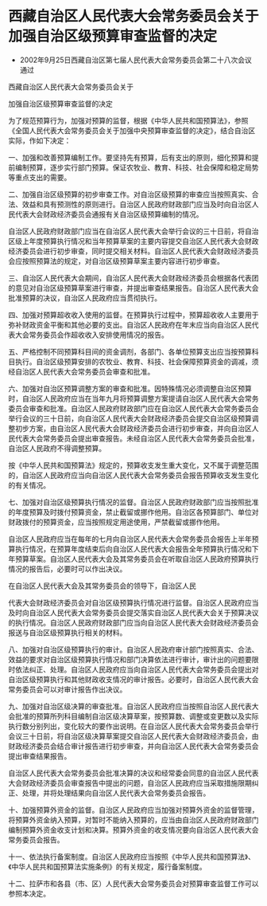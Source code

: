 # 西藏自治区人民代表大会常务委员会关于加强自治区级预算审查监督的决定

- 2002年9月25日西藏自治区第七届人民代表大会常务委员会第二十八次会议通过

<!-- INFO END -->

西藏自治区人民代表大会常务委员会关于

加强自治区级预算审查监督的决定

为了规范预算行为，加强对预算的监督，根据《中华人民共和国预算法》，参照《全国人民代表大会常务委员会关于加强中央预算审查监督的决定》，结合自治区实际，作如下决定：

一、加强和改善预算编制工作。要坚持先有预算，后有支出的原则，细化预算和提前编制预算，逐步实行部门预算。保证农牧业、教育、科技、社会保障和稳定局势等重点支出的需要。

二、加强自治区级预算的初步审查工作。对自治区级预算的审查应当按照真实、合法、效益和具有预测性的原则进行。自治区人民政府财政部门应当及时向自治区人民代表大会财政经济委员会通报有关自治区级预算编制的情况。

自治区人民政府财政部门应当在自治区人民代表大会举行会议的三十日前，将自治区级上年度预算执行情况和当年预算草案的主要内容提交自治区人民代表大会财政经济委员会进行初步审查，同时提交相关材料。自治区人民代表大会财政经济委员会应按照预算法的规定，对自治区级预算草案主要内容进行初步审查。

三、自治区人民代表大会期间，自治区人民代表大会财政经济委员会根据各代表团的意见对自治区级预算草案进行审查，并提出审查结果报告。自治区人民代表大会批准预算的决议，自治区人民政府应当贯彻执行。

四、加强对预算超收收入使用的监督。在预算执行过程中，预算超收收人主要用于弥补财政资金平衡和其他必要的支出。自治区人民政府在年末应当向自治区人民代表大会常务委员会作超收收入安排使用情况的报告。

五、严格控制不同预算科目间的资金调剂，各部门、各单位预算支出应当按预算科目执行。自治区级预算安排的农牧业、教育、科技、社会保障预算资金的调减，须经自治区人民代表大会常务委员会审查和批准。

六、加强对自治区预算调整方案的审查和批准。因特殊情况必须调整自治区预算时，自治区人民政府应当在当年九月将预算调整方案提请自治区人民代表大会常务委员会审查和批准。自治区人民政府财政部门应在自治区人民代表大会常务委员会举行会议的三十日前，向自治区人民代表大会财政经济委员会提交自治区级预算调整初步方案，由自治区人民代表大会财政经济委员会进行初步审查，并向自治区人民代表大会常务委员会提出审查报告。未经自治区人民代表大会常务委员会批准，自治区人民政府不得调整预算。

按《中华人民共和国预算法》规定的，预算收支发生重大变化，又不属于调整范围的，自治区人民政府应当向自治区人民代表大会常务委员会报告预算收支发生变化的有关情况。

七、加强对自治区级预算执行情况的监督。自治区人民政府财政部门应当按照批准的年度预算及时拨付预算资金，禁止截留或挪作他用。自治区各预算部门、单位对财政拨付的预算资金，应当按照规定用途使用，严禁截留或挪作他用。

自治区人民政府应当在每年的七月向自治区人民代表大会常务委员会报告上半年预算执行情况，在预算年度结束后向自治区人民代表大会报告全年预算执行情况和下年预算草案。自治区人民代表大会及其常务委员会在听取自治区人民政府预算执行情况的报告后，必要时可以作出决议。

在自治区人民代表大会及其常务委员会的领导下，自治区人民

代表大会财政经济委员会对自治区级预算执行情况进行监督。自治区人民政府应当及时向自治区人民代表大会常务委员会提交落实自治区人民代表大会关于预算决议的执行情况。自治区人民政府财政部门应当向自治区人民代表大会财政经济委员会报送与自治区级预算执行相关的材料。

八、加强对自治区级预算执行的审计。自治区人民政府审计部门按照真实、合法、效益的要求对自治区级预算执行情况和部门决算依法进行审计，审计出的问题要限时依法纠正、处理。自治区人民政府应当向自治区人民代表大会常务委员会提出对自治区级预算执行和其他财政收支情况的审计报告。必要时，自治区人民代表大会常务委员会可以对审计报告作出决议。

九、加强对自治区级决算的审查批准。自治区人民政府应当按照自治区人民代表大会批准的预算所列科目编制自治区级决算草案，按预算数、调整或变更数以及实际执行数分别列出，变化较大的要作出说明。在自治区人民代表大会常务委员会举行会议三十日前，将自治区级决算草案提交自治区人民代表大会财政经济委员会，由财政经济委员会结合审计报告进行初步审查，并向自治区人民代表大会常务委员会提出审查结果报告。

自治区人民代表大会常务委员会批准决算的决议和经常委会同意的自治区人民代表大会财政经济委员会审查报告中提出的问题，自治区人民政府应当采取措施限期纠正、处理，并将处理结果向自治区人民代表大会常务委员会报告。

十、加强预算外资金的监督。自治区人民政府应当加强对预算外资金的监督管理，将预算外资金纳入预算，对暂时不能纳入预算的，应当由自治区人民政府财政部门编制预算外资金收支计划和决算。预算外资金的收支情况要向自治区人民代表大会常务委员会报告。

十一、依法执行备案制度。自治区人民政府应当按照《中华人民共和国预算法》、《中华人民共和国预算法实施条例》的有关规定，履行备案制度。

十二、拉萨市和各县（市、区）人民代表大会常务委员会对预算审查监督工作可以参照本决定。
